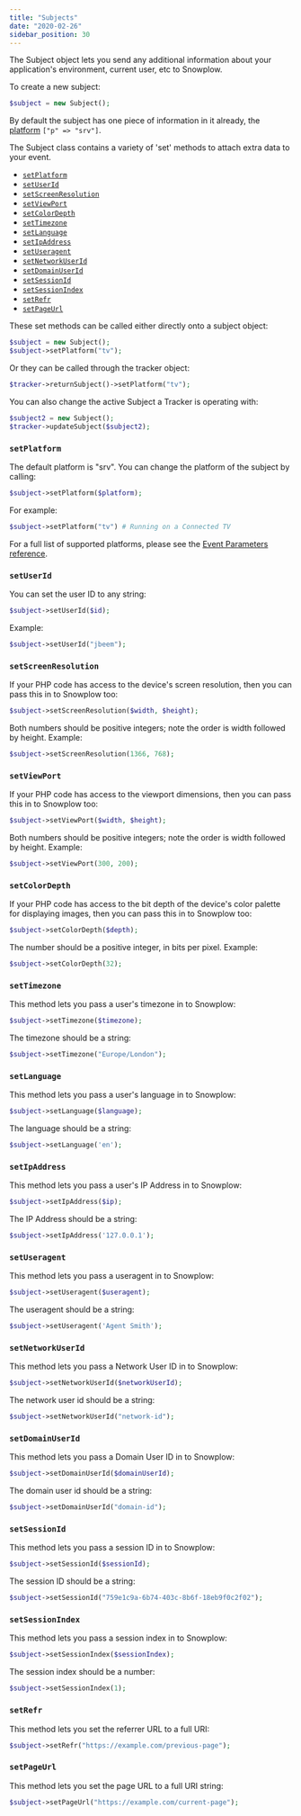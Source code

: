 ```yaml
---
title: "Subjects"
date: "2020-02-26"
sidebar_position: 30
---
```


The Subject object lets you send any additional information about your application's environment, current user, etc to Snowplow.

To create a new subject:

```php
$subject = new Subject();
```

By default the subject has one piece of information in it already, the [platform](/docs/events/going-deeper/event-parameters/index.md#application-parameters) `["p" => "srv"]`.

The Subject class contains a variety of 'set' methods to attach extra data to your event.

- [`setPlatform`](#setplatform)
- [`setUserId`](#setuserid)
- [`setScreenResolution`](#setscreenresolution)
- [`setViewPort`](#setviewport)
- [`setColorDepth`](#setcolordepth)
- [`setTimezone`](#settimezone)
- [`setLanguage`](#setlanguage)
- [`setIpAddress`](#setipaddress)
- [`setUseragent`](#setuseragent)
- [`setNetworkUserId`](#setnetworkuserid)
- [`setDomainUserId`](#setdomainuserid)
- [`setSessionId`](#setsessionid)
- [`setSessionIndex`](#setsessionindex)
- [`setRefr`](#setrefr)
- [`setPageUrl`](#setpageurl)

These set methods can be called either directly onto a subject object:

```php
$subject = new Subject();
$subject->setPlatform("tv");
```

Or they can be called through the tracker object:

```php
$tracker->returnSubject()->setPlatform("tv");
```

You can also change the active Subject a Tracker is operating with:

```php
$subject2 = new Subject();
$tracker->updateSubject($subject2);
```

### `setPlatform`

The default platform is "srv". You can change the platform of the subject by calling:

```php
$subject->setPlatform($platform);
```

For example:

```php
$subject->setPlatform("tv") # Running on a Connected TV
```

For a full list of supported platforms, please see the [Event Parameters reference](/docs/events/going-deeper/event-parameters/index.md#application-parameters).

### `setUserId`

You can set the user ID to any string:

```php
$subject->setUserId($id);
```

Example:

```php
$subject->setUserId("jbeem");
```

### `setScreenResolution`

If your PHP code has access to the device's screen resolution, then you can pass this in to Snowplow too:

```php
$subject->setScreenResolution($width, $height);
```

Both numbers should be positive integers; note the order is width followed by height. Example:

```php
$subject->setScreenResolution(1366, 768);
```

### `setViewPort`

If your PHP code has access to the viewport dimensions, then you can pass this in to Snowplow too:

```php
$subject->setViewPort($width, $height);
```

Both numbers should be positive integers; note the order is width followed by height. Example:

```php
$subject->setViewPort(300, 200);
```

### `setColorDepth`

If your PHP code has access to the bit depth of the device's color palette for displaying images, then you can pass this in to Snowplow too:

```php
$subject->setColorDepth($depth);
```

The number should be a positive integer, in bits per pixel. Example:

```php
$subject->setColorDepth(32);
```

### `setTimezone`

This method lets you pass a user's timezone in to Snowplow:

```php
$subject->setTimezone($timezone);
```

The timezone should be a string:

```php
$subject->setTimezone("Europe/London");
```

### `setLanguage`

This method lets you pass a user's language in to Snowplow:

```php
$subject->setLanguage($language);
```

The language should be a string:

```php
$subject->setLanguage('en');
```

### `setIpAddress`

This method lets you pass a user's IP Address in to Snowplow:

```php
$subject->setIpAddress($ip);
```

The IP Address should be a string:

```php
$subject->setIpAddress('127.0.0.1');
```

### `setUseragent`

This method lets you pass a useragent in to Snowplow:

```php
$subject->setUseragent($useragent);
```

The useragent should be a string:

```php
$subject->setUseragent('Agent Smith');
```

### `setNetworkUserId`

This method lets you pass a Network User ID in to Snowplow:

```php
$subject->setNetworkUserId($networkUserId);
```

The network user id should be a string:

```php
$subject->setNetworkUserId("network-id");
```

### `setDomainUserId`

This method lets you pass a Domain User ID in to Snowplow:

```php
$subject->setDomainUserId($domainUserId);
```

The domain user id should be a string:

```php
$subject->setDomainUserId("domain-id");
```

### `setSessionId`

This method lets you pass a session ID in to Snowplow:

```php
$subject->setSessionId($sessionId);
```

The session ID should be a string:

```php
$subject->setSessionId("759e1c9a-6b74-403c-8b6f-18eb9f0c2f02");
```

### `setSessionIndex`

This method lets you pass a session index in to Snowplow:

```php
$subject->setSessionIndex($sessionIndex);
```

The session index should be a number:

```php
$subject->setSessionIndex(1);
```

### `setRefr`

This method lets you set the referrer URL to a full URI:

```php
$subject->setRefr("https://example.com/previous-page");
```

### `setPageUrl`

This method lets you set the page URL to a full URI string:

```php
$subject->setPageUrl("https://example.com/current-page");
```
